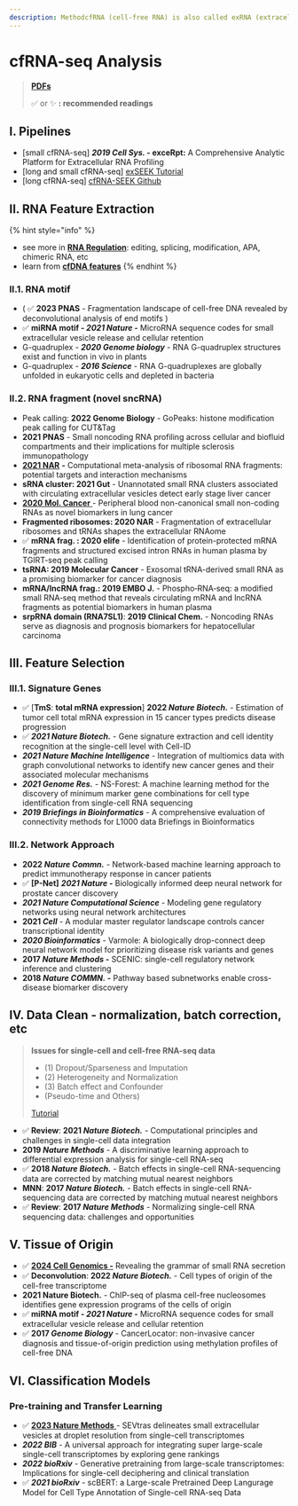 ```yaml
---
description: MethodcfRNA (cell-free RNA) is also called exRNA (extracellular RNA)
---
```


# cfRNA-seq Analysis

> [**PDFs**](https://cloud.tsinghua.edu.cn/d/07d2b19d6b284ebea5ea/?p=%2F1.%20Precision%20Medicine&mode=list)
>
> ✅ or ✨ **: recommended readings**

## I. Pipelines

* \[small cfRNA-seq] _**2019 Cell Sys. -**_**&#x20;exceRpt:** A Comprehensive Analytic Platform for Extracellular RNA Profiling
* \[long and small cfRNA-seq] [exSEEK Tutorial](https://lulab2.gitbook.io/teaching/part-v.-quiz/1.quiz_exrna)
* \[long cfRNA-seq] [cfRNA-SEEK Github](https://lulab.github.io/cfRNA-SEEK/)&#x20;

## II. RNA Feature Extraction

{% hint style="info" %}
* see more in [**RNA Regulation**](postar.md): editing, splicing, modification, APA, chimeric RNA, etc
* learn from [**cfDNA features**](../med/liquid-biopsy/#ii.-cfdna)
{% endhint %}

### II.1. RNA motif

* ( ✅ **2023 PNAS** - Fragmentation landscape of cell-free DNA revealed by deconvolutional analysis of end motifs )
* ✅ **miRNA motif -&#x20;**_**2021 Nature**_**&#x20;-** MicroRNA sequence codes for small extracellular vesicle release and cellular retention
* G-quadruplex - _**2020 Genome biology**_ - RNA G-quadruplex structures exist and function in vivo in plants
* G-quadruplex - _**2016 Science** -_ RNA G-quadruplexes are globally unfolded in eukaryotic cells and depleted in bacteria

### II.2. RNA fragment (novel sncRNA)

* Peak calling: **2022 Genome Biology** - GoPeaks: histone modification peak calling for CUT\&Tag
* **2021 PNAS** - Small noncoding RNA profiling across cellular and biofluid compartments and their implications for multiple sclerosis immunopathology
* [**2021 NAR**](https://www.ncbi.nlm.nih.gov/pubmed/33772581) **-** Computational meta-analysis of ribosomal RNA fragments: potential targets and interaction mechanisms
* **sRNA cluster: 2021 Gut** - Unannotated small RNA clusters associated with circulating extracellular vesicles detect early stage liver cancer
* [**2020 Mol. Cancer** ](https://www.ncbi.nlm.nih.gov/pubmed/33176804)- Peripheral blood non-canonical small non-coding RNAs as novel biomarkers in lung cancer
* **Fragmented ribosomes: 2020 NAR** - Fragmentation of extracellular ribosomes and tRNAs shapes the extracellular RNAome
* ✅ **mRNA frag. :  2020 elife** - Identification of protein-protected mRNA fragments and structured excised intron RNAs in human plasma by TGIRT-seq peak calling
* **tsRNA: 2019 Molecular Cancer** - Exosomal tRNA-derived small RNA as a promising biomarker for cancer diagnosis
* **mRNA/lncRNA frag.: 2019 EMBO J.** - Phospho‐RNA‐seq: a modified small RNA‐seq method that reveals circulating mRNA and lncRNA fragments as potential biomarkers in human plasma
* **srpRNA domain (RNA7SL1)**: **2019 Clinical Chem.** - Noncoding RNAs serve as diagnosis and prognosis biomarkers for hepatocellular carcinoma

## III. Feature Selection

### III.1.  Signature Genes

* ✅  \[**TmS**: **total mRNA expression**] **2022&#x20;**_**Nature Biotech.**_ - Estimation of tumor cell total mRNA expression in 15 cancer types predicts disease progression
* ✅  _**2021 Nature Biotech.**_ - Gene signature extraction and cell identity recognition at the single-cell level with Cell-ID
* _**2021 Nature Machine Intelligence**_ - Integration of multiomics data with graph convolutional networks to identify new cancer genes and their associated molecular mechanisms
* _**2021 Genome Res.**_ - NS-Forest: A machine learning method for the discovery of minimum marker gene combinations for cell type identification from single-cell RNA sequencing
* _**2019 Briefings in Bioinformatics**_ - A comprehensive evaluation of connectivity methods for L1000 data Briefings in Bioinformatics

### III.2. Network Approach&#x20;

* **2022&#x20;**_**Nature Commn.**_ - Network-based machine learning approach to predict immunotherapy response in cancer patients
* ✅ **\[P-Net]** _**2021 Nature -**_  Biologically informed deep neural network for prostate cancer discovery
* _**2021 Nature Computational Science**_ -  Modeling gene regulatory networks using neural network architectures
* **2021&#x20;**_**Cell**_ - A modular master regulator landscape controls cancer transcriptional identity
* _**2020 Bioinformatics**_ - Varmole: A biologically drop-connect deep neural network model for prioritizing disease risk variants and genes
* **2017&#x20;**_**Nature Methods**_**&#x20;-** SCENIC: single-cell regulatory network inference and clustering
* **2018&#x20;**_**Nature COMMN.**_**&#x20;-** Pathway based subnetworks enable cross-disease biomarker discovery



## IV. Data Clean - normalization, batch correction, etc

> **Issues for single-cell and cell-free RNA-seq data**
>
> * (1) Dropout/Sparseness and Imputation
> * (2) Heterogeneity and Normalization
> * (3) Batch effect and Confounder
> * (Pseudo-time and Others)
>
> [Tutorial](https://lulab1.gitbook.io/training/part-iii.-case-studies/case-study-1.exrna-seq/1.4.normalization-issues)

* ✅  **Review**:  **2021&#x20;**_**Nature Biotech.**_ - Computational principles and challenges in single-cell data integration
* **2019&#x20;**_**Nature Methods**_ - A discriminative learning approach to differential expression analysis for single-cell RNA-seq
* ✅ **2018&#x20;**_**Nature Biotech.**_ - Batch effects in single-cell RNA-sequencing data are corrected by matching mutual nearest neighbors
* **MNN**: **2017&#x20;**_**Nature Biotech.**_ - Batch effects in single-cell RNA-sequencing data are corrected by matching mutual nearest neighbors
* ✅ **Review**: **2017&#x20;**_**Nature Methods**_ - Normalizing single-cell RNA sequencing data: challenges and opportunities

## V. Tissue of Origin

* ✅ [**2024 Cell Genomics -**](https://doi.org/10.1016/j.xgen.2024.100522) Revealing the grammar of small RNA secretion
* ✅ **Deconvolution**: **2022&#x20;**_**Nature Biotech.**_ - Cell types of origin of the cell-free transcriptome
* **2021 Nature Biotech.** - ChIP-seq of plasma cell-free nucleosomes identifies gene expression programs of the cells of origin
* ✅ **miRNA motif -&#x20;**_**2021 Nature**_**&#x20;-** MicroRNA sequence codes for small extracellular vesicle release and cellular retention
* ✅ **2017&#x20;**_**Genome Biology**_ - CancerLocator: non-invasive cancer diagnosis and tissue-of-origin prediction using methylation profiles of cell-free DNA

## VI. Classification Models

### Pre-training and Transfer Learning

* ✅ [**2023 Nature Methods** ](https://www.nature.com/articles/s41592-023-02117-1)- SEVtras delineates small extracellular vesicles at droplet resolution from single-cell transcriptomes
* _**2022 BIB**_ - A universal approach for integrating super large-scale single-cell transcriptomes by exploring gene rankings
* _**2022 bioRxiv**_ - Generative pretraining from large-scale transcriptomes: Implications for single-cell deciphering and clinical translation
* ✅ _**2021 bioRxiv**_ - scBERT: a Large-scale Pretrained Deep Langurage Model for Cell Type Annotation of Single-cell RNA-seq Data

###

